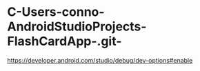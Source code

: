 # C-Users-conno-AndroidStudioProjects-FlashCardApp-.git-

https://developer.android.com/studio/debug/dev-options#enable
